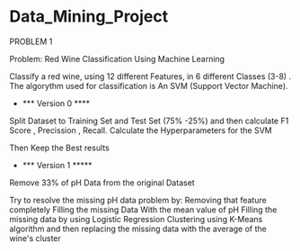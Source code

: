 # Data_Mining_Project
PROBLEM 1

Problem: Red Wine Classification Using Machine Learning

Classify a red wine, using 12 different Features, in 6 different Classes (3-8) . The algorythm used for classification is An SVM (Support Vector Machine).

- *** Version 0 ****

Split Dataset to Training Set and Test Set (75% -25%) and then calculate F1 Score , Precission , Recall.
Calculate the Hyperparameters for the SVM

Then Keep the Best results

- *** Version 1 *****

Remove 33% of pH Data from the original Dataset

  Try to resolve the missing pH data problem by:
  Removing that feature completely
  Filling the missing Data With the mean value of pH
  Filling the missing data by using Logistic Regression
  Clustering using K-Means algorithm and then replacing the missing data with the average of the wine's cluster
  
  
